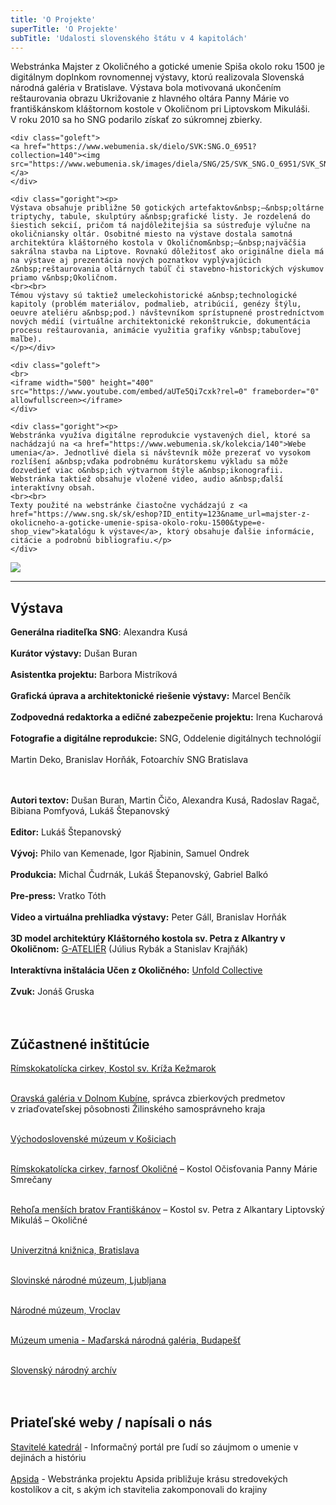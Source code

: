 ```yaml
---
title: 'O Projekte'
superTitle: 'O Projekte'
subTitle: 'Udalosti slovenského štátu v 4 kapitolách'
---
```


<div class="clear">
    <div class="goright"><p>
<span class="drop-cap">W</span>ebstránka Majster z&nbsp;Okoličného a&nbsp;gotické umenie Spiša okolo roku 1500 je digitálnym doplnkom rovnomennej výstavy, ktorú realizovala Slovenská národná galéria v&nbsp;Bratislave. Výstava bola motivovaná ukončením reštaurovania obrazu Ukrižovanie z&nbsp;hlavného oltára Panny Márie vo františkánskom kláštornom kostole v&nbsp;Okoličnom pri Liptovskom Mikuláši. V&nbsp;roku 2010 sa ho SNG podarilo získať zo súkromnej zbierky.</p></div>
    
    <div class="goleft">
    <a href="https://www.webumenia.sk/dielo/SVK:SNG.O_6951?collection=140"><img src="https://www.webumenia.sk/images/diela/SNG/25/SVK_SNG.O_6951/SVK_SNG.O_6951.jpeg"></a>
    </div>

    <div class="goright"><p>
	Výstava obsahuje približne 50 gotických artefaktov&nbsp;–&nbsp;oltárne triptychy, tabule, skulptúry a&nbsp;grafické listy. Je rozdelená do šiestich sekcií, pričom tá najdôležitejšia sa sústreďuje výlučne na okoličniansky oltár. Osobitné miesto na výstave dostala samotná architektúra kláštorného kostola v Okoličnom&nbsp;–&nbsp;najväčšia sakrálna stavba na Liptove. Rovnakú dôležitosť ako originálne diela má na výstave aj prezentácia nových poznatkov vyplývajúcich z&nbsp;reštaurovania oltárnych tabúľ či stavebno-historických výskumov priamo v&nbsp;Okoličnom.
	<br><br>
	Témou výstavy sú taktiež umeleckohistorické a&nbsp;technologické kapitoly (problém materiálov, podmalieb, atribúcií, genézy štýlu, oeuvre ateliéru a&nbsp;pod.) návštevníkom sprístupnené prostredníctvom nových médií (virtuálne architektonické rekonštrukcie, dokumentácia procesu reštaurovania, animácie využitia grafiky v&nbsp;tabuľovej maľbe).
	</p></div>

	<div class="goleft">
    <br>
    <iframe width="500" height="400" src="https://www.youtube.com/embed/aUTe5Qi7cxk?rel=0" frameborder="0" allowfullscreen></iframe>
    </div>

	<div class="goright"><p>
	Webstránka využíva digitálne reprodukcie vystavených diel, ktoré sa nachádzajú na <a href="https://www.webumenia.sk/kolekcia/140">Webe umenia</a>. Jednotlivé diela si návštevník môže prezerať vo vysokom rozlíšení a&nbsp;vďaka podrobnému kurátorskemu výkladu sa môže dozvedieť viac o&nbsp;ich výtvarnom štýle a&nbsp;ikonografii. Webstránka taktiež obsahuje vložené video, audio a&nbsp;ďalší interaktívny obsah.
    <br><br>
    Texty použité na webstránke čiastočne vychádzajú z <a href="https://www.sng.sk/sk/eshop?ID_entity=123&name_url=majster-z-okolicneho-a-goticke-umenie-spisa-okolo-roku-1500&type=e-shop_view">katalógu k výstave</a>, ktorý obsahuje ďalšie informácie, citácie a podrobnú bibliografiu.</p>
	</div> 
    
</div> 

<a href="https://www.sng.sk/sk/vystavy/1064_majster-z-okolicneho-a-goticke-umenie-spisa-okolo-roku-1500"><img src="https://www.sng.sk/media/a501/image/file/2/0040/gpB0.okolicne_vystava_3380_jpg.jpg"></a>

<hr>

## Výstava

<div class="gomiddle"><p>
<b>Generálna riaditeľka SNG</b>: Alexandra Kusá<br><br>
<b>Kurátor výstavy:</b> Dušan Buran<br><br> 
<b>Asistentka projektu:</b> Barbora Mistríková<br><br>
<b>Grafická úprava a architektonické riešenie výstavy:</b> Marcel Benčík<br><br>
<b>Zodpovedná redaktorka a edičné zabezpečenie projektu:</b> Irena Kucharová<br><br>
<b>Fotografie a digitálne reprodukcie:</b> SNG, Oddelenie digitálnych technológií<br><br> 
    Martin Deko, Branislav Horňák, Fotoarchív SNG Bratislava<br><br><br>


<b>Autori textov:</b> Dušan Buran, Martin Čičo, Alexandra Kusá, Radoslav Ragač, Bibiana Pomfyová, Lukáš Štepanovský<br><br>
<b>Editor:</b> Lukáš Štepanovský<br><br>
<b>Vývoj:</b> Philo van Kemenade, Igor Rjabinin, Samuel Ondrek<br><br>
<b>Produkcia:</b> Michal Čudrnák, Lukáš Štepanovský, Gabriel Balkó<br><br>
<b>Pre-press:</b> Vratko Tóth<br><br>
<b>Video a virtuálna prehliadka výstavy:</b> Peter Gáll, Branislav Horňák<br><br>
<b>3D model architektúry Kláštorného kostola sv. Petra z Alkantry
v Okoličnom:</b> <a href="http://g-atelier.sk/">G-ATELIÉR</a> (Július Rybák a Stanislav Krajňák)<br><br>
<b>Interaktívna inštalácia Učen z Okoličného:</b> <a href="http://unfold.is">Unfold Collective</a><br><br>
<b>Zvuk:</b> Jonáš Gruska<br><br><br></p>


<h2>Zúčastnené inštitúcie</h2>
<p>
<a href="http://fara-kezmarok.sk/sk/menu.html">Rímskokatolícka cirkev, Kostol sv. Kríža Kežmarok</a><br><br>

<a href="http://www.oravskagaleria.sk/">Oravská galéria v Dolnom Kubíne</a>, správca zbierkových predmetov v zriaďovateľskej pôsobnosti Žilinského samosprávneho kraja<br><br>

<a href="http://www.vsmuzeum.sk/">Východoslovenské múzeum v Košiciach</a><br><br>

<a href="http://www.farnostokolicne.sk/">Rímskokatolícka cirkev, farnosť Okoličné</a> – Kostol Očisťovania Panny Márie Smrečany<br><br>  

<a href="http://www.frantiskani.sk/">Rehoľa menších bratov Františkánov</a> – Kostol sv. Petra z Alkantary Liptovský Mikuláš – Okoličné<br><br>

<a href="https://www.ulib.sk/sk/">Univerzitná knižnica, Bratislava</a><br><br> 

<a href="http://www.narmuz-lj.si/index.php?lang=en">Slovinské národné múzeum, Ljubljana</a><br><br>  

<a href="http://www.en.mnwr.art.pl/">Národné múzeum, Vroclav</a><br><br> 

<a href="http://mng.hu/en">Múzeum umenia - Maďarská národná galéria, Budapešť</a><br><br>

<a href="https://www.minv.sk/?slovensky-narodny-archiv-1">Slovenský národný archív</a>
<br><br><br></p>


<h2>Priateľské weby / napísali o nás</h2>
<p>
<a href="http://www.stavitele-katedral.cz/bratislava-mistr-z-okolicneho-malirska-osobnost-stredni-evropy-kolem-roku-1500-ma-vlastni-webove-stranky-a-velmi-zdarile/">Stavitelé katedrál</a> - Informačný portál pre ľudí so záujmom o umenie v dejinách a históriu<br><br>
<a href="http://apsida.sk/c/1350/sng-spristupnilo-vystavu-o-majstrovi-z-okolicneho-na-webe">Apsida</a> - Webstránka projektu Apsida približuje krásu stredovekých kostolíkov a cit, s akým ich stavitelia zakomponovali do krajiny<br><br>
</p>
</div>